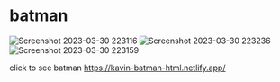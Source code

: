 # batman
![Screenshot 2023-03-30 223116](https://user-images.githubusercontent.com/127176075/228911568-75e9a0f5-e491-46f0-9932-cb35d1b11acd.jpg)
![Screenshot 2023-03-30 223236](https://user-images.githubusercontent.com/127176075/228911590-76636858-08fb-4c9c-821e-c97dde414cfd.jpg)
![Screenshot 2023-03-30 223159](https://user-images.githubusercontent.com/127176075/228911413-4c293b90-cea0-4f5b-ba80-08b876136e76.jpg)

 click to see batman
                       https://kavin-batman-html.netlify.app/    

